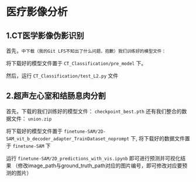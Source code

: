 # 医疗影像分析
## 1.CT医学影像伪影识别

首先，````中下载（我的Git LFS不知出了什么问题，抱歉）我们训练好的模型文件： ````

将下载好的模型文件置于 ``CT_Classification/pre_model`` 下。

然后，运行 ``CT_Classification/test_L2.py`` 文件

## 2.超声左心室和结肠息肉分割

首先，下载的我们训练好的模型文件： ``checkpoint_best.pth``
还有我们整合的数据文件： ``union.zip``

将下载好的模型文件置于 ``finetune-SAM/2D-SAM_vit_b_decoder_adapter_TrainDataset_noprompt`` 下,
将下载好的数据文件置于 ``finetune-SAM`` 下

运行 ``finetune-SAM/2D_predictions_with_vis.ipynb`` 即可进行预测并可视化结果
（修改image_path与ground_truth_path对应的图片编号，即可修改对应要预测的图片）
